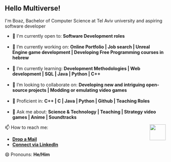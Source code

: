## Hello Multiverse!

I'm Boaz, Bachelor of Computer Science at Tel Aviv university and aspiring software developer
- 🙌 I'm currently open to: **Software Development roles**
<br><br>
- 🔭 I’m currently working on: **Online Portfolio | Job search | Unreal Engine game development | Developing Free Programming courses in hebrew**
<br><br>
- 🌱 I’m currently learning: **Development Methodologies | Web development | SQL | Java | Python | C++**
<br><br>
- 👯 I’m looking to collaborate on: **Developing new and intriguing open-source projects | Modding or emulating video games**
<br><br>
- 💪 Proficient in: **C++ | C | Java | Python | Github | Teaching Roles**
<br><br>
- 💬 Ask me about: **Science & Technology | Teaching | Strategy video games | Anime | Soundtracks**

<img align='right' src='https://media.giphy.com/media/bcKmIWkUMCjVm/giphy.gif' width='50"'>

📫 How to reach me:
<br>

* [**Drop a Mail**](mailto:boazyakubov@gmail.com)
* [**Connect via LinkedIn**](https://www.linkedin.com/in/boazyakubov/)

😄 Pronouns: **He/Him**


